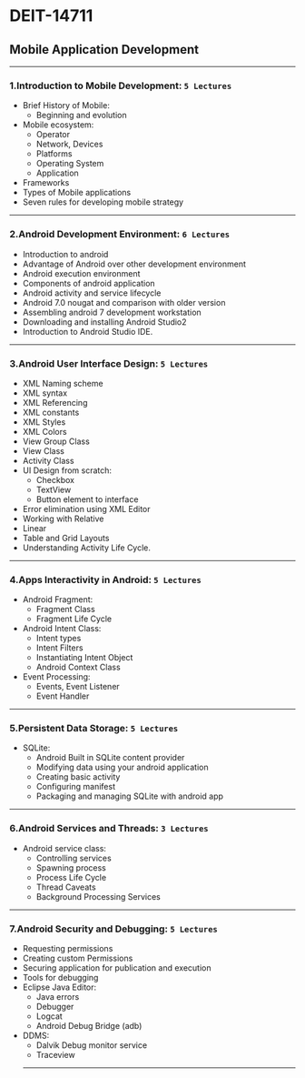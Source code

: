 # DEIT-14711 
## Mobile Application Development

___

### 1.Introduction to Mobile Development:    `5 Lectures`

+ Brief History of Mobile:
  * Beginning and evolution
+ Mobile ecosystem: 
  * Operator
  * Network, Devices
  * Platforms
  * Operating System
  * Application
+ Frameworks
+ Types of Mobile applications
+ Seven rules for developing mobile strategy
 
___

### 2.Android Development Environment:     `6 Lectures`
+ Introduction to android
+ Advantage of Android over other development environment
+ Android execution environment
+ Components of android application 
+ Android activity and service lifecycle
+ Android 7.0 nougat and comparison with older version
+ Assembling android 7 development workstation
+ Downloading and installing Android Studio2
+ Introduction to Android Studio IDE. 
___ 

### 3.Android User Interface Design:     `5 Lectures`
+ XML Naming scheme
+ XML syntax
+ XML Referencing
+ XML constants
+ XML Styles
+ XML Colors
+ View Group Class
+ View Class
+ Activity Class
+ UI Design from scratch:
  * Checkbox
  * TextView
  * Button element to interface
+ Error elimination using XML Editor
+ Working with Relative
+ Linear
+ Table and Grid Layouts
+ Understanding Activity Life Cycle.

___

### 4.Apps Interactivity in Android:     `5 Lectures`
+ Android Fragment:
  * Fragment Class
  * Fragment Life Cycle
+ Android Intent Class: 
  * Intent types
  * Intent Filters
  * Instantiating Intent Object
  * Android Context Class
+ Event Processing:
  * Events, Event Listener
  * Event Handler 

___

### 5.Persistent Data Storage:     `5 Lectures`
+ SQLite:
  * Android Built in SQLite content provider
  * Modifying data using your android application
  * Creating basic activity
  *  Configuring manifest
  * Packaging and managing SQLite with android app

___

### 6.Android Services and Threads:      `3 Lectures`
+ Android service class:
  * Controlling services 
  * Spawning process
  * Process Life Cycle
  * Thread Caveats
  * Background Processing Services

___

### 7.Android Security and Debugging:     `5 Lectures`
+ Requesting permissions
+ Creating custom Permissions
+ Securing application for publication and execution
+ Tools for debugging
+ Eclipse Java Editor: 
  * Java errors
  * Debugger
  * Logcat
  * Android Debug Bridge (adb)
+ DDMS: 
  * Dalvik Debug monitor service
  * Traceview
  ---------
